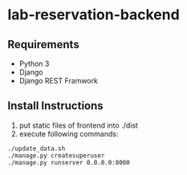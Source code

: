 # lab-reservation-backend

## Requirements
- Python 3
- Django
- Django REST Framwork

## Install Instructions
1. put static files of frontend into ./dist
2. execute following commands:
```
./update_data.sh
./manage.py createsuperuser
./manage.py runserver 0.0.0.0:8000
```
